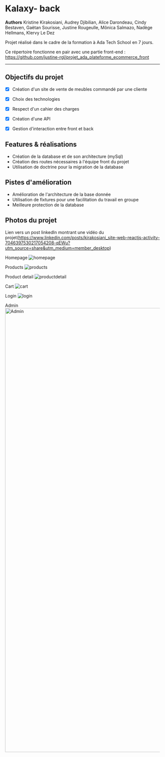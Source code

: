 Kalaxy- back
=============

__Authors__ Kristine Kirakosiani, Audrey Djibilian, Alice Darondeau, Cindy Bestaven, Gaëtan Sourisse, Justine Rougeulle, Mônica Salmazo, Nadège Hellmans, Klervy Le Dez

Projet réalisé dans le cadre de la formation à Ada Tech School en 7 jours.

Ce répertoire fonctionne en pair avec une partie front-end : https://github.com/justine-rgl/projet_ada_plateforme_ecommerce_front
_ _ _ _ 

Objectifs du projet
---------------
- [x] Création d'un site de vente de meubles commandé par une cliente
- [x] Choix des technologies
- [x] Respect d'un cahier des charges
- [x] Création d'une API
- [x] Gestion d'interaction entre front et back


Features & réalisations
---------------
* Création de la database et de son architecture (mySql)
* Création des routes nécessaires à l'équipe front du projet
* Utilisation de doctrine pour la migration de la database


Pistes d'amélioration
---------------
* Amélioration de l'architecture de la base donnée 
* Utilisation de fixtures pour une facilitation du travail en groupe
* Meilleure protection de la database

Photos du projet 
---------------
Lien vers un post linkedIn montrant une vidéo du projet(https://www.linkedin.com/posts/kirakosiani_site-web-reactjs-activity-7046397530217054208-qEWu?utm_source=share&utm_medium=member_desktop)

Homepage
![homepage](https://user-images.githubusercontent.com/112544312/228829426-5aa82c03-2a96-4a7d-85ea-f259b295d35a.png)

Products
![products](https://user-images.githubusercontent.com/112544312/228829675-f53305a3-87ed-4a72-a934-62497ce67925.png)

Product detail
![productdetail](https://user-images.githubusercontent.com/112544312/228829621-91083f13-9e78-4b17-b450-ea8697e6cd13.png)

Cart
![cart](https://user-images.githubusercontent.com/112544312/228829341-3c6a9eab-a0fc-4573-8c3d-059ea2425a86.png)

Login
![login](https://user-images.githubusercontent.com/112544312/228829554-ab2ffdba-6dc3-4086-9968-05c91df6c3c0.png)

Admin
<img width="1440" alt="Admin" src="https://user-images.githubusercontent.com/112544312/228829506-61c82e65-2074-4985-9d72-39929eaab15a.png">







